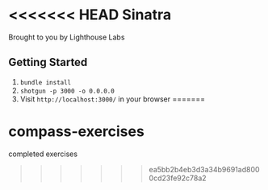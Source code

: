<<<<<<< HEAD
Sinatra
=============

Brought to you by Lighthouse Labs

## Getting Started

1. `bundle install`
2. `shotgun -p 3000 -o 0.0.0.0`
3. Visit `http://localhost:3000/` in your browser
=======
# compass-exercises
completed exercises
>>>>>>> ea5bb2b4eb3d3a34b9691ad8000cd23fe92c78a2
